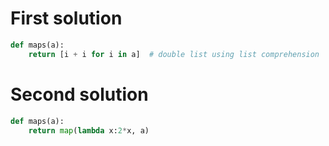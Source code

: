 # First solution

```python
def maps(a):
    return [i + i for i in a]  # double list using list comprehension
```

# Second solution

```python
def maps(a):
    return map(lambda x:2*x, a)
```
